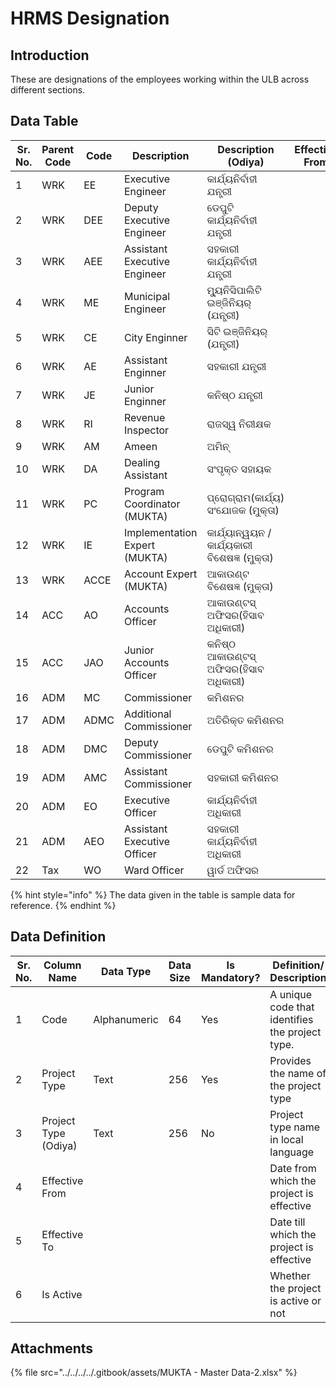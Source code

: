 # HRMS Designation

## Introduction

These are designations of the employees working within the ULB across different sections.

## Data Table

| Sr. No. | Parent Code | Code | Description                   | Description (Odiya)                          | Effective From | Effective To | Is Active |
| ------- | ----------- | ---- | ----------------------------- | -------------------------------------------- | -------------- | ------------ | --------- |
| 1       | WRK         | EE   | Executive Engineer            | କାର୍ଯ୍ୟନିର୍ବାହୀ ଯନ୍ତ୍ରୀ                      |                |              |           |
| 2       | WRK         | DEE  | Deputy Executive Engineer     | ଡେପୁଟି କାର୍ଯ୍ୟନିର୍ବାହୀ ଯନ୍ତ୍ରୀ               |                |              |           |
| 3       | WRK         | AEE  | Assistant Executive Engineer  | ସହକାରୀ କାର୍ଯ୍ୟନିର୍ବାହୀ ଯନ୍ତ୍ରୀ               |                |              |           |
| 4       | WRK         | ME   | Municipal Engineer            | ମ୍ୟୁନିସିପାଲିଟି ଇଞ୍ଜିନିୟର୍ (ଯନ୍ତ୍ରୀ)          |                |              |           |
| 5       | WRK         | CE   | City Enginner                 | ସିଟି ଇଞ୍ଜିନିୟର୍ (ଯନ୍ତ୍ରୀ)                    |                |              |           |
| 6       | WRK         | AE   | Assistant Enginner            | ସହକାରୀ ଯନ୍ତ୍ରୀ                               |                |              |           |
| 7       | WRK         | JE   | Junior Enginner               | କନିଷ୍ଠ ଯନ୍ତ୍ରୀ                               |                |              |           |
| 8       | WRK         | RI   | Revenue Inspector             | ରାଜସ୍ୱ ନିରୀକ୍ଷକ                              |                |              |           |
| 9       | WRK         | AM   | Ameen                         | ଅମିନ୍                                        |                |              |           |
| 10      | WRK         | DA   | Dealing Assistant             | ସଂପୃକ୍ତ ସହାୟକ                                |                |              |           |
| 11      | WRK         | PC   | Program Coordinator (MUKTA)   | ପ୍ରୋଗ୍ରାମ(କାର୍ଯ୍ୟ) ସଂଯୋଜକ (ମୁକ୍ତା)           |                |              |           |
| 12      | WRK         | IE   | Implementation Expert (MUKTA) | କାର୍ଯ୍ୟାନ୍ୱୟନ /କାର୍ଯ୍ୟକାରୀ ବିଶେଷଜ୍ଞ (ମୁକ୍ତା) |                |              |           |
| 13      | WRK         | ACCE | Account Expert (MUKTA)        | ଆକାଉଣ୍ଟ ବିଶେଷଜ୍ଞ (ମୁକ୍ତା)                    |                |              |           |
| 14      | ACC         | AO   | Accounts Officer              | ଆକାଉଣ୍ଟସ୍ ଅଫିସର(ହିସାବ ଅଧିକାରୀ)               |                |              |           |
| 15      | ACC         | JAO  | Junior Accounts Officer       | କନିଷ୍ଠ ଆକାଉଣ୍ଟସ୍ ଅଫିସର(ହିସାବ ଅଧିକାରୀ)        |                |              |           |
| 16      | ADM         | MC   | Commissioner                  | କମିଶନର                                       |                |              |           |
| 17      | ADM         | ADMC | Additional Commissioner       | ଅତିରିକ୍ତ କମିଶନର                              |                |              |           |
| 18      | ADM         | DMC  | Deputy Commissioner           | ଡେପୁଟି କମିଶନର                                |                |              |           |
| 19      | ADM         | AMC  | Assistant Commissioner        | ସହକାରୀ କମିଶନର                                |                |              |           |
| 20      | ADM         | EO   | Executive Officer             | କାର୍ଯ୍ୟନିର୍ବାହୀ ଅଧିକାରୀ                      |                |              |           |
| 21      | ADM         | AEO  | Assistant Executive Officer   | ସହକାରୀ କାର୍ଯ୍ୟନିର୍ବାହୀ ଅଧିକାରୀ               |                |              |           |
| 22      | Tax         | WO   | Ward Officer                  | ୱାର୍ଡ ଅଫିସର                                  |                |              |           |

{% hint style="info" %}
The data given in the table is sample data for reference.
{% endhint %}

## Data Definition

| Sr. No. | Column Name          | Data Type    | Data Size | Is Mandatory? | Definition/ Description                         |
| ------- | -------------------- | ------------ | --------- | ------------- | ----------------------------------------------- |
| 1       | Code                 | Alphanumeric | 64        | Yes           | A unique code that identifies the project type. |
| 2       | Project Type         | Text         | 256       | Yes           | Provides the name of the project type           |
| 3       | Project Type (Odiya) | Text         | 256       | No            | Project type name in local language             |
| 4       | Effective From       |              |           |               | Date from which the project is effective        |
| 5       | Effective To         |              |           |               | Date till which the project is effective        |
| 6       | Is Active            |              |           |               | Whether the project is active or not            |

## Attachments

{% file src="../../../../.gitbook/assets/MUKTA - Master Data-2.xlsx" %}
